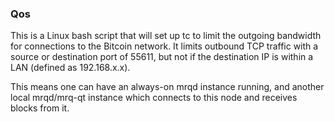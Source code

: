 ### Qos ###

This is a Linux bash script that will set up tc to limit the outgoing bandwidth for connections to the Bitcoin network. It limits outbound TCP traffic with a source or destination port of 55611, but not if the destination IP is within a LAN (defined as 192.168.x.x).

This means one can have an always-on mrqd instance running, and another local mrqd/mrq-qt instance which connects to this node and receives blocks from it.
